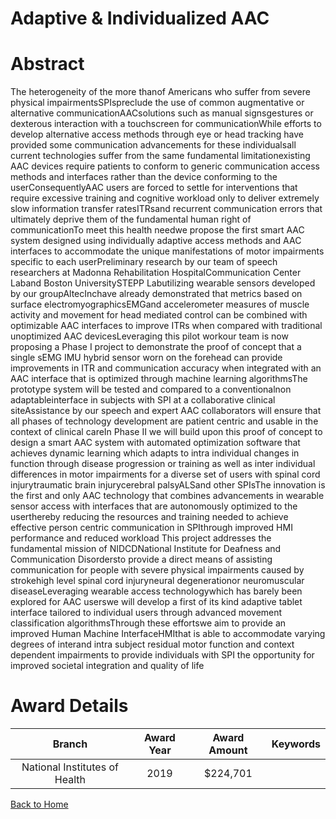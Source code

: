 
Adaptive &amp; Individualized AAC
=================================

# Abstract


The heterogeneity of the more thanof Americans who suffer from severe physical impairmentsSPIspreclude the use of common augmentative or alternative communicationAACsolutions such as manual signsgestures or dexterous interaction with a touchscreen for communicationWhile efforts to develop alternative access methods through eye or head tracking have provided some communication advancements for these individualsall current technologies suffer from the same fundamental limitationexisting AAC devices require patients to conform to generic communication access methods and interfaces rather than the device conforming to the userConsequentlyAAC users are forced to settle for interventions that require excessive training and cognitive workload only to deliver extremely slow information transfer ratesITRsand recurrent communication errors that ultimately deprive them of the fundamental human right of communicationTo meet this health needwe propose the first smart AAC system designed using individually adaptive access methods and AAC interfaces to accommodate the unique manifestations of motor impairments specific to each userPreliminary research by our team of speech researchers at Madonna Rehabilitation HospitalCommunication Center Laband Boston UniversitySTEPP Labutilizing wearable sensors developed by our groupAltecInchave already demonstrated that metrics based on surface electromyographicsEMGand accelerometer measures of muscle activity and movement for head mediated control can be combined with optimizable AAC interfaces to improve ITRs when compared with traditional unoptimized AAC devicesLeveraging this pilot workour team is now proposing a Phase I project to demonstrate the proof of concept that a single sEMG IMU hybrid sensor worn on the forehead can provide improvements in ITR and communication accuracy when integrated with an AAC interface that is optimized through machine learning algorithmsThe prototype system will be tested and compared to a conventionalnon adaptableinterface in subjects with SPI at a collaborative clinical siteAssistance by our speech and expert AAC collaborators will ensure that all phases of technology development are patient centric and usable in the context of clinical careIn Phase II we will build upon this proof of concept to design a smart AAC system with automated optimization software that achieves dynamic learning which adapts to intra individual changes in function through disease progression or training as well as inter individual differences in motor impairments for a diverse set of users with spinal cord injurytraumatic brain injurycerebral palsyALSand other SPIsThe innovation is the first and only AAC technology that combines advancements in wearable sensor access with interfaces that are autonomously optimized to the userthereby reducing the resources and training needed to achieve effective person centric communication in SPIthrough improved HMI performance and reduced workload This project addresses the fundamental mission of NIDCDNational Institute for Deafness and Communication Disordersto provide a direct means of assisting communication for people with severe physical impairments caused by strokehigh level spinal cord injuryneural degenerationor neuromuscular diseaseLeveraging wearable access technologywhich has barely been explored for AAC userswe will develop a first of its kind adaptive tablet interface tailored to individual users through advanced movement classification algorithmsThrough these effortswe aim to provide an improved Human Machine InterfaceHMIthat is able to accommodate varying degrees of interand intra subject residual motor function and context dependent impairments to provide individuals with SPI the opportunity for improved societal integration and quality of life  

# Award Details

|Branch|Award Year|Award Amount|Keywords|
| :---: | :---: | :---: | :---: |
|National Institutes of Health|2019|$224,701||
  
  


[Back to Home](https://github.com/chrischow/dod_sbir_awards/JH/#2422)